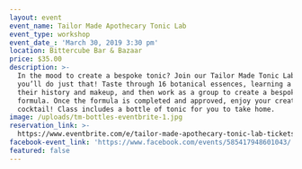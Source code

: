 ```yaml
---
layout: event
event_name: Tailor Made Apothecary Tonic Lab
event_type: workshop
event_date_: 'March 30, 2019 3:30 pm'
location: Bittercube Bar & Bazaar
price: $35.00
description: >-
  In the mood to create a bespoke tonic? Join our Tailor Made Tonic Lab and
  you’ll do just that! Taste through 16 botanical essences, learning a bit about
  their history and makeup, and then work as a group to create a bespoke tonic
  formula. Once the formula is completed and approved, enjoy your creation as a
  cocktail! Class includes a bottle of tonic for you to take home.
image: /uploads/tm-bottles-eventbrite-1.jpg
reservation_link: >-
  https://www.eventbrite.com/e/tailor-made-apothecary-tonic-lab-tickets-58124590214
facebook-event_link: 'https://www.facebook.com/events/585417948601043/'
featured: false
---
```


